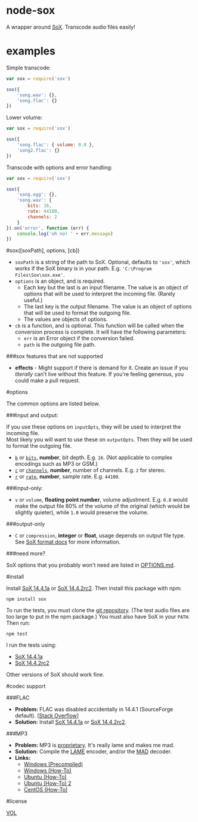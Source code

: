 node-sox
========

A wrapper around [SoX](http://sox.sourceforge.net/). Transcode audio files easily!

examples
========

Simple transcode:
```js
var sox = require('sox')

sox({
	'song.wav': {},
	'song.flac': {}
})
```

Lower volume:
```js
var sox = require('sox')

sox({
	'song.flac': { volume: 0.8 },
	'song2.flac': {}
})
```

Transcode with options and error handling:
```js
var sox = require('sox')

sox({
	'song.ogg': {},
	'song.wav': {
		bits: 16,
		rate: 44100,
		channels: 2
	}
}).on('error', function (err) {
	console.log('oh no! ' + err.message)
})
```

#sox([soxPath], options, [cb])

- `soxPath` is a string of the path to SoX. Optional, defaults to `'sox'`, which works if the SoX binary is in your path. E.g. `'C:\Program Files\Sox\sox.exe'`.
- `options` is an object, and is required.
	- Each key but the last is an input filename. The value is an object of options that will be used to interpret the incoming file. (Rarely useful.)
	- The last key is the output filename. The value is an object of options that will be used to format the outgoing file.
	- The values are objects of options.
- `cb` is a function, and is optional. This function will be called when the conversion process is complete. It will have the following parameters:
	- `err` is an Error object if the conversion failed.
	- `path` is the outgoing file path.

###sox features that are not supported
- **effects** - Might support if there is demand for it. Create an issue if you *literally* can't live without this feature. If you're feeling generous, you could make a pull request.

#options

The common options are listed below.

###input and output:

If you use these options on `inputOpts`, they will be used to interpret the incoming file.  
Most likely you will want to use these on `outputOpts`. Then they will be used to format the outgoing file.

- [`b`][bitdepth-arg] or [`bits`][bitdepth-arg], **number**, bit depth. E.g. `16`. (Not applicable to complex encodings such as MP3 or GSM.)
- [`c`][channel-arg] or [`channels`][channel-arg], **number**, number of channels. E.g. `2` for stereo.
- [`r`][samplerate-arg] or [`rate`][samplerate-arg], **number**, sample rate. E.g. `44100`.

###input-only:

- `v` or `volume`, **floating point number**, volume adjustment. E.g. `0.8` would make the output file 80% of the volume of the original (which would be slightly quieter), while `1.0` would preserve the volume.

###output-only

- `C` or `compression`, **integer** or **float**, usage depends on output file type. See [SoX format docs](http://sox.sourceforge.net/soxformat.html) for more information.

###need more?

SoX options that you probably won't need are listed in [OPTIONS.md][options].

#install

Install [SoX 14.4.1a][sox-1441] or [SoX 14.4.2rc2][sox-1442]. Then install this package with npm: 

```
npm install sox
```

To run the tests, you must clone the [git repository](https://github.com/ArtskydJ/sox). (The test audio files are too large to put in the npm package.) You must also have SoX in your `PATH`. Then run:

```
npm test
```

I run the tests using:

- [SoX 14.4.1a][sox-1441]
- [SoX 14.4.2rc2][sox-1442]

Other versions of SoX should work fine.

#codec support

###FLAC

- **Problem:** FLAC was disabled accidentally in 14.4.1 (SourceForge default). [[Stack Overflow][s-o-flac]]
- **Solution:** Install [SoX 14.4.1a][sox-1441] or [SoX 14.4.2rc2][sox-1442].

###MP3

- **Problem:** MP3 is [proprietary](https://en.wikipedia.org/wiki/LAME#Patents_and_legal_issues). It's really lame and makes me mad.
- **Solution:** Compile the [LAME](http://lame.sourceforge.net/) encoder, and/or the [MAD](http://www.underbit.com/products/mad) decoder.
- **Links:**
	- [Windows (Precompiled)](https://github.com/EaterOfCode/sux/tree/master/win_libs)
	- [Windows (How-To)](http://www.codeproject.com/Articles/33901/Compiling-SOX-with-Lame-and-Libmad-for-Windows)
	- [Ubuntu (How-To)](http://superuser.com/questions/421153/how-to-add-a-mp3-handler-to-sox)
	- [Ubuntu (How-To) 2](http://eggblog.invertedegg.com/?p=19)
	- [CentOS (How-To)](http://techblog.netwater.com/?p=4)

#license

[VOL](http://veryopenlicense.com)

[sox-1441]: http://sourceforge.net/projects/sox/files/sox/14.4.1/
[sox-1442]: http://sourceforge.net/projects/sox/files/release_candidates/sox/14.4.2rc2/
[bitdepth-arg]: https://en.wikipedia.org/wiki/Audio_bit_depth
[channel-arg]: https://en.wikipedia.org/wiki/Audio_channel
[samplerate-arg]: https://en.wikipedia.org/wiki/Sampling_(signal_processing)#Sampling_rate
[options]: https://github.com/ArtskydJ/sox/blob/master/OPTIONS.md
[s-o-flac]: http://stackoverflow.com/questions/23382500/how-to-install-flac-support-flac-libraries-to-sox-in-windows/25755799
